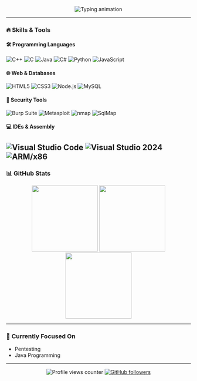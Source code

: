 <div align="center">
  <img src="https://readme-typing-svg.demolab.com?font=Fira+Code&pause=1000&color=00FF00&width=435&lines=Hey+there,+I'm+ Antonio!;Coder+%7C+Security+Enthusiast+%7C+Problem+Solver" alt="Typing animation" />
</div>

---

### 🔥 **Skills & Tools**  
#### 🛠 **Programming Languages**  
![C++](https://img.shields.io/badge/C++-00599C?style=for-the-badge&logo=c%2B%2B&logoColor=white)
![C](https://img.shields.io/badge/C-A8B9CC?style=for-the-badge&logo=c&logoColor=black)
![Java](https://img.shields.io/badge/Java-007396?style=for-the-badge&logo=java&logoColor=white)
![C#](https://img.shields.io/badge/C%23-239120?style=for-the-badge&logo=c-sharp&logoColor=white)
![Python](https://img.shields.io/badge/Python-3776AB?style=for-the-badge&logo=python&logoColor=white)
![JavaScript](https://img.shields.io/badge/JavaScript-F7DF1E?style=for-the-badge&logo=javascript&logoColor=black)

#### 🌐 **Web & Databases**  
![HTML5](https://img.shields.io/badge/HTML5-E34F26?style=for-the-badge&logo=html5&logoColor=white)
![CSS3](https://img.shields.io/badge/CSS3-1572B6?style=for-the-badge&logo=css3&logoColor=white)
![Node.js](https://img.shields.io/badge/Node.js-339933?style=for-the-badge&logo=node.js&logoColor=white)
![MySQL](https://img.shields.io/badge/MySQL-4479A1?style=for-the-badge&logo=mysql&logoColor=white)

#### 🔐 **Security Tools**  
![Burp Suite](https://img.shields.io/badge/Burp_Suite-FF6633?style=for-the-badge&logo=burp-suite&logoColor=white)
![Metasploit](https://img.shields.io/badge/Metasploit-ED1C24?style=for-the-badge)
![nmap](https://img.shields.io/badge/nmap-000000?style=for-the-badge&logo=nmap&logoColor=white)
![SqlMap](https://img.shields.io/badge/SqlMap-FF0000?style=for-the-badge)

#### 💻 **IDEs & Assembly**  
![Visual Studio Code](https://img.shields.io/badge/VS_Code-007ACC?style=for-the-badge&logo=visual-studio-code&logoColor=white)
![Visual Studio 2024](https://img.shields.io/badge/Visual_Studio_2024-5C2D91?style=for-the-badge)
![ARM/x86](https://img.shields.io/badge/ARM/x86-0091BD?style=for-the-badge)
---

### 📊 **GitHub Stats**  
<div align="center">
  <img height="180em" src="https://github-readme-stats.vercel.app/api?username=Darkeox34&show_icons=true&theme=radical&hide_border=true" />
  <img height="180em" src="https://github-readme-streak-stats.herokuapp.com/?user=Darkeox34&theme=radical&hide_border=true" />
  <img height="180em" src="https://github-readme-stats.vercel.app/api/top-langs/?username=Darkeox34&layout=compact&theme=radical&hide_border=true" />
</div>

---

### 🎯 **Currently Focused On**  
- Pentesting 
- Java Programming 

---

<div align="center">
  <img src="https://komarev.com/ghpvc/?username=Darkeox34&label=Profile+Views&color=red&style=flat" alt="Profile views counter" />  
  <a href="https://github.com/Darkeox34?tab=followers">
    <img src="https://img.shields.io/github/followers/Darkeox34?label=Follow%20Me&style=social" alt="GitHub followers" />
  </a>
</div>
